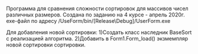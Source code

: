 Программа для сравнения сложности сортировок для массивов чисел различных размеров.
Создана по заданию на 4 курсе - апрель 2020г.
exe-файл по адресу /UseForm/bin/[Release\Debug]/UserForm.exe 

Для добавления новой сортировки: 
1)Cоздать класс наследник BaseSort с реализацией алгоритма.
2)Добавить в Form1.Form_load() экзмемпляр новой сортировки сортировки.
